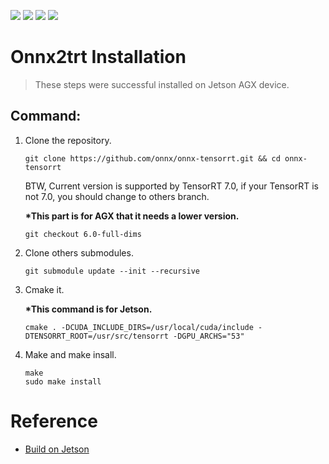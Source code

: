[![](https://img.shields.io/badge/ONNX-v1.6.0-blue)](./) [![](https://img.shields.io/badge/CUDA-v10.0-lightgrey)](https://developer.nvidia.com/cuda-10.0-download-archive?target_os=Linux&target_arch=x86_64&target_distro=Ubuntu&target_version=1804&target_type=deblocal) [![](https://img.shields.io/badge/cuDNN-v7.6.3-red)](https://developer.nvidia.com/rdp/cudnn-download) [![](https://img.shields.io/badge/TensorRT-v6.0-orange)](https://developer.nvidia.com/nvidia-tensorrt-6x-download)

# Onnx2trt Installation 
>These steps were successful installed on Jetson AGX device.

## Command:
1.  Clone the repository.
    ```
    git clone https://github.com/onnx/onnx-tensorrt.git && cd onnx-tensorrt
    ```
    BTW, Current version is supported by TensorRT 7.0, if your TensorRT is not 7.0, you should change to others branch.
    
    **\*This part is for AGX that it needs a lower version.**
    ```
    git checkout 6.0-full-dims
    ```
2.  Clone others submodules.
    ```
    git submodule update --init --recursive
    ```
3.  Cmake it. 
    
    **\*This command is for Jetson.**
    ```
    cmake . -DCUDA_INCLUDE_DIRS=/usr/local/cuda/include -DTENSORRT_ROOT=/usr/src/tensorrt -DGPU_ARCHS="53"
    ```
4.  Make and make insall.
    ```
    make 
    sudo make install
    ```

# Reference
- [Build on Jetson](https://github.com/onnx/onnx-tensorrt/blob/feace24b00b055722bdbbb7fe557843aa9a49006/README.md#onnx2trt-install-instruction-for-jetson)
